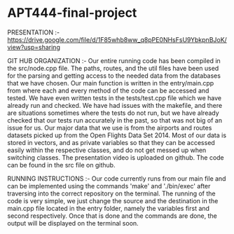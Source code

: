 # APT444-final-project

PRESENTATION :-
https://drive.google.com/file/d/1F85whb8ww_q8pPE0NHsFsU9YbkpnBJoK/view?usp=sharing

GIT HUB ORGANIZATION :- 
Our entire running code has been compiled in the src/node.cpp file. The paths, routes, and the util files have been used for the parsing and getting access to the needed data from the databases that we have chosen. Our main function is written in the entry/main.cpp from where each and every method of the code can be accessed and tested. We have even written tests in the tests/test.cpp file which we have already run and checked. We have had issues with the makefile, and there are situations sometimes where the tests do not run, but we have already checked that our tests run accurately in the past, so that was not big of an issue for us. 
Our major data that we use is from the airports and routes datasets picked up from the Open Flights Data Set 2014. Most of our data is stored in vectors, and as private variables so that they can be accessed easily within the respective classes, and do not get messed up when switching classes. The presentation video is uploaded on github. The code can be found in the src file on github. 

RUNNING INSTRUCTIONS :- 
Our code currently runs from our main file and can be implemented using the commands 'make' and './bin/exec' after traversing into the correct repository on the terminal. The running of the code is very simple, we just change the source and the destination in the main.cpp file located in the entry folder, namely the variables first and second respectively. Once that is done and the commands are done, the output will be displayed on the terminal soon. 
